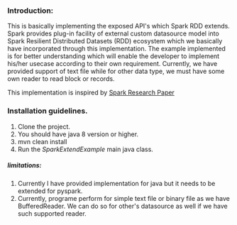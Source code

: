 ### Introduction:
This is basically implementing the exposed API's which Spark RDD extends. Spark provides plug-in facility of external custom datasource model into Spark Resilient Distributed Datasets (RDD) ecosystem which we basically have incorporated through this implementation. The example implemented is for better understanding which will enable the developer to implement his/her usecase according to their own requirement. Currently, we have provided support of text file while for other data type, we must have some own reader to read block or records.

This implementation is inspired by [Spark Research Paper](https://www.usenix.org/system/files/conference/nsdi12/nsdi12-final138.pdf)
 
### Installation guidelines.
1. Clone the project.
2. You should have java 8 version or higher.
3. mvn clean install
4. Run the *SparkExtendExample* main java class.

##### limitations:
1. Currently I have provided implementation for java but it needs to be extended for pyspark.
2. Currently, programe perform for simple text file or binary file as we have BufferedReader. We can do so for other's datasource as well if we have such supported reader.
